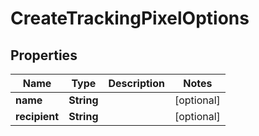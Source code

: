 

# CreateTrackingPixelOptions

## Properties

Name | Type | Description | Notes
------------ | ------------- | ------------- | -------------
**name** | **String** |  |  [optional]
**recipient** | **String** |  |  [optional]



